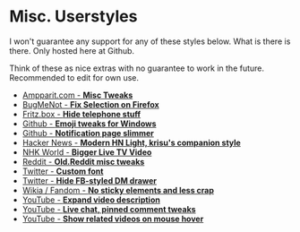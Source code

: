 # Misc. Userstyles

I won't guarantee any support for any of these styles below. What is there is there. Only hosted here at Github.

Think of these as nice extras with no guarantee to work in the future. Recommended to edit for own use.

- [Ampparit.com - **Misc Tweaks**](https://github.com/krisu5/userstyles/raw/master/_Misc/ampparit.com_-_misc_tweaks.user.css)
- [BugMeNot - **Fix Selection on Firefox**](https://github.com/krisu5/userstyles/raw/master/_Misc/bugmenot_-_fix_selection_on_firefox.user.css)
- [Fritz.box - **Hide telephone stuff**](https://github.com/krisu5/userstyles/raw/master/_Misc/fritz.box_-_hide_telephone_stuff.user.css)
- [Github - **Emoji tweaks for Windows**](https://github.com/krisu5/userstyles/raw/master/_Misc/github_-_emoji_tweaks_for_windows.user.css)
- [Github - **Notification page slimmer**](https://github.com/krisu5/userstyles/raw/master/_Misc/github_-_notification_page_slimmer.user.css)
- [Hacker News - **Modern HN Light, krisu's companion style**](https://github.com/krisu5/userstyles/raw/master/_Misc/hacker_news_-_modern_hn_light_krisu's_companion_style.user.css)
- [NHK World - **Bigger Live TV Video**](https://github.com/krisu5/userstyles/raw/master/_Misc/nhk_world_-_bigger_live_tv_video.user.css)
- [Reddit - **Old.Reddit misc tweaks**](https://github.com/krisu5/userstyles/raw/master/_Misc/reddit_-_old.reddit_misc_tweaks.user.css)
- [Twitter - **Custom font**](https://github.com/krisu5/userstyles/raw/master/_Misc/twitter_-_custom_font.user.css)
- [Twitter - **Hide FB-styled DM drawer**](https://github.com/krisu5/userstyles/raw/master/_Misc/twitter_-_hide_fb-styled_dm_drawer.user.css)
- [Wikia / Fandom - **No sticky elements and less crap**](https://github.com/krisu5/userstyles/raw/master/_Misc/wikia_fandom_-_no_sticky_elements_and_less_crap.user.css)
- [YouTube - **Expand video description**](https://github.com/krisu5/userstyles/raw/master/_Misc/youtube_-_expand_video_description.user.css)
- [YouTube - **Live chat, pinned comment tweaks**](https://github.com/krisu5/userstyles/raw/master/_Misc/youtube_-_live_chat_pinned_comment_tweaks.user.css)
- [YouTube - **Show related videos on mouse hover**](https://github.com/krisu5/userstyles/raw/master/_Misc/youtube_-_show_related_videos_on_mouse_hover.user.css)